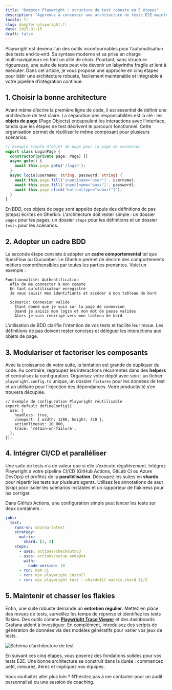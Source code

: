 ```yaml
---
title: "Dompter Playwright : structure de test robuste en 5 étapes"
description: "Apprenez à concevoir une architecture de tests E2E maintenable avec Playwright et SpecFlow en suivant ces cinq étapes clés."
locale: fr
slug: dompter-playwright.fr
date: 2025-01-15
draft: false
---
```


Playwright est devenu l’un des outils incontournables pour l’automatisation des tests end‑to‑end. Sa
syntaxe moderne et sa prise en charge multi‑navigateurs en font un allié de choix. Pourtant, sans
structure rigoureuse, une suite de tests peut vite devenir un labyrinthe fragile et lent à exécuter.
Dans cet article, je vous propose une approche en cinq étapes pour bâtir une architecture robuste,
facilement maintenable et intégrable à votre pipeline d’intégration continue.

## 1. Choisir la bonne architecture

Avant même d’écrire la première ligne de code, il est essentiel de définir une architecture de test
claire. La séparation des responsabilités est la clé : les **objets de page** (Page Objects)
encapsulent les interactions avec l’interface, tandis que les étapes de test décrivent le parcours
fonctionnel. Cette organisation permet de réutiliser le même composant pour plusieurs scénarios.

```ts
// Exemple simple d’objet de page pour la page de connexion
export class LoginPage {
  constructor(private page: Page) {}
  async goto() {
    await this.page.goto('/login');
  }
  async login(username: string, password: string) {
    await this.page.fill('input[name="user"]', username);
    await this.page.fill('input[name="pass"]', password);
    await this.page.click('button[type="submit"]');
  }
}
```

En BDD, ces objets de page sont appelés depuis des définitions de pas (steps) écrites en Gherkin.
L’architecture doit rester simple : un dossier `pages` pour les pages, un dossier `steps` pour les
définitions et un dossier `tests` pour les scénarios.

## 2. Adopter un cadre BDD

La seconde étape consiste à adopter un **cadre comportemental** tel que SpecFlow ou Cucumber. Le
Gherkin permet de décrire des comportements métiers compréhensibles par toutes les parties
prenantes. Voici un exemple :

```gherkin
Fonctionnalité: Authentification
  Afin de me connecter à mon compte
  En tant qu’utilisateur enregistré
  Je veux saisir mes identifiants et accéder à mon tableau de bord

  Scénario: Connexion valide
    Étant donné que je suis sur la page de connexion
    Quand je saisis mon login et mon mot de passe valides
    Alors je suis redirigé vers mon tableau de bord
```

L’utilisation de BDD clarifie l’intention de vos tests et facilite leur revue. Les définitions de pas
doivent rester concises et déléguer les interactions aux objets de page.

## 3. Modulariser et factoriser les composants

Avec la croissance de votre suite, la tentation est grande de dupliquer du code. Au contraire,
regroupez les interactions récurrentes dans des **helpers** et centralisez la configuration.
Organisez votre dépôt avec soin : un fichier `playwright.config.ts` unique, un dossier `fixtures`
pour les données de test et un utilitaire pour l’injection des dépendances. Votre productivité
s’en trouvera décuplée.

```
// Exemple de configuration Playwright réutilisable
export default defineConfig({
  use: {
    headless: true,
    viewport: { width: 1280, height: 720 },
    actionTimeout: 10_000,
    trace: 'retain-on-failure',
  },
});
```

## 4. Intégrer CI/CD et paralléliser

Une suite de tests n’a de valeur que si elle s’exécute régulièrement. Intégrez Playwright à votre
pipeline CI/CD (GitHub Actions, GitLab CI ou Azure DevOps) et profitez de la **parallélisation**.
Découpez les suites en **shards** pour répartir les tests sur plusieurs agents. Utilisez les
annotations de saut (skip) pour isoler les scénarios instables et un rapporteur de flakiness pour
les corriger.

Dans GitHub Actions, une configuration simple peut lancer les tests sur deux containers :

```yaml
jobs:
  test:
    runs-on: ubuntu-latest
    strategy:
      matrix:
        shard: [1, 2]
    steps:
      - uses: actions/checkout@v3
      - uses: actions/setup-node@v4
        with:
          node-version: 18
      - run: npm ci
      - run: npx playwright install
      - run: npx playwright test --shard=${{ matrix.shard }}/2
```

## 5. Maintenir et chasser les flakies

Enfin, une suite robuste demande un **entretien régulier**. Mettez en place des revues de tests,
surveillez les temps de réponse et identifiez les tests flakies. Des outils comme [**Playwright
Trace Viewer**](https://playwright.dev/docs/trace-viewer) et des dashboards Grafana aident à
investiguer. En complément, introduisez des scripts de génération de données via des modèles
génératifs pour varier vos jeux de tests.

![Schéma d’architecture de test](/images/placeholder_light_gray_block.png)

En suivant ces cinq étapes, vous poserez des fondations solides pour vos tests E2E. Une bonne
architecture se construit dans la durée : commencez petit, mesurez, itérez et impliquez vos équipes.

Vous souhaitez aller plus loin ? N’hésitez pas à me contacter pour un audit personnalisé ou une
session de coaching.